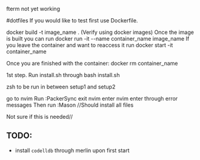 fterm not yet working

#dotfiles
If you would like to test first use Dockerfile.

docker build -t image_name .
(Verify using docker images)
Once the image is built you can run
docker run -it --name container_name image_name
If you leave the container and want to reaccess it run
docker start -it container_name

Once you are finished with the container: docker rm container_name


1st step. Run install.sh through 
bash install.sh

zsh to be run in between setup1 and setup2


go to nvim 
Run :PackerSync
exit nvim
enter nvim enter through error messages
Then run :Mason //Should install all files





Not sure if this is needed//
## TODO:
- install `codelldb` through merlin upon first start

